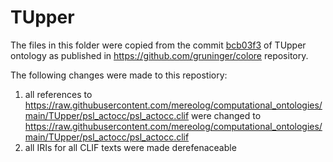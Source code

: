 # TUpper
The files in this folder were copied from the commit [bcb03f3](https://github.com/gruninger/colore/commit/bcb03f399685c618692ff1589cfb32cd8f03678d) of TUpper ontology as published in https://github.com/gruninger/colore repository.

The following changes were made to this repostiory:
1. all references to https://raw.githubusercontent.com/mereolog/computational_ontologies/main/TUpper/psl_actocc/psl_actocc.clif were changed to https://raw.githubusercontent.com/mereolog/computational_ontologies/main/TUpper/psl_actocc/psl_actocc.clif
2. all IRIs for all CLIF texts were made derefenaceable